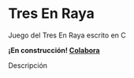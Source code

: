<!--
SPDX-FileCopyrightText: 2024 Pablo Portas López <pablo.portas@udc.es>

SPDX-License-Identifier: CC-BY-NC-4.0
-->

<web-summary rel="tldr"/>

# Tres En Raya

<tldr id="tldr">Juego del Tres En Raya escrito en C</tldr>

<warning><b>¡En construcción! <a href="https://github.com/TeenBiscuits/Pro2324">Colabora</a></b></warning>

<!-- DESCRIPCIÓN DEL PROGRAMA -->
Descripción

<code-block lang="c" src="./Extras/TresEnRaya.c" collapsible="true" collapsed-title="Mostrar código"></code-block>
